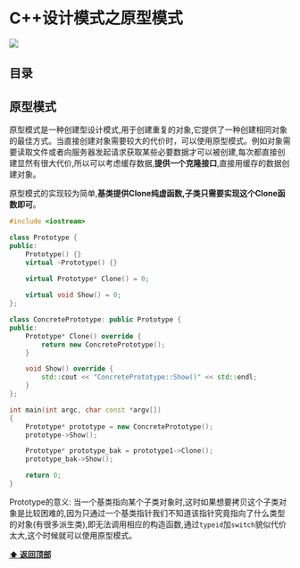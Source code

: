 # C++设计模式之原型模式
![](https://img.shields.io/badge/standard--readme-MIT-green?style=flat&logo=appveyor)  


## 目录

## 原型模式
 原型模式是一种创建型设计模式,用于创建重复的对象,它提供了一种创建相同对象的最佳方式。当直接创建对象需要较大的代价时，可以使用原型模式。例如对象需要读取文件或者向服务器发起请求获取某些必要数据才可以被创建,每次都直接创建显然有很大代价,所以可以考虑缓存数据,**提供一个克隆接口**,直接用缓存的数据创建对象。

原型模式的实现较为简单,**基类提供Clone纯虚函数,子类只需要实现这个Clone函数即可**。
```c++
#include <iostream>

class Prototype {
public:
    Prototype() {}
    virtual ~Prototype() {}
    
    virtual Prototype* Clone() = 0;

    virtual void Show() = 0;
};

class ConcretePrototype: public Prototype {
public:
    Prototype* Clone() override {
        return new ConcretePrototype();
    }

    void Show() override {
        std::cout << "ConcretePrototype::Show()" << std::endl;
    }
};

int main(int argc, char const *argv[])  
{
    Prototype* prototype = new ConcretePrototype();
    prototype->Show();

    Prototype* prototype_bak = prototype1->Clone();
    prototype_bak->Show();

    return 0;
}
```
Prototype的意义: 当一个基类指向某个子类对象时,这时如果想要拷贝这个子类对象是比较困难的,因为只通过一个基类指针我们不知道该指针究竟指向了什么类型的对象(有很多派生类),即无法调用相应的构造函数,通过`typeid`加`switch`貌似代价太大,这个时候就可以使用原型模式。

**[⬆ 返回顶部](#目录)**